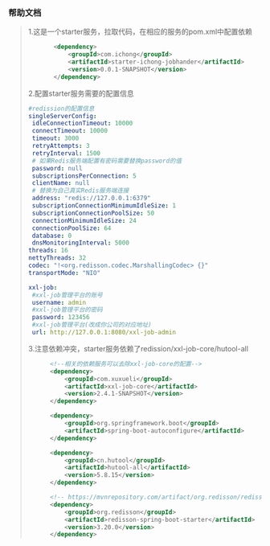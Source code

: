 ### 帮助文档

>1.这是一个starter服务，拉取代码，在相应的服务的pom.xml中配置依赖
>
>```xml
>        <dependency>
>            <groupId>com.ichong</groupId>
>            <artifactId>starter-ichong-jobhander</artifactId>
>            <version>0.0.1-SNAPSHOT</version>
>        </dependency>
>```
>
>2.配置starter服务需要的配置信息
>
>```yml
>#redission的配置信息
>singleServerConfig:
>  idleConnectionTimeout: 10000
>  connectTimeout: 10000
>  timeout: 3000
>  retryAttempts: 3
>  retryInterval: 1500
>  # 如果Redis服务端配置有密码需要替换password的值
>  password: null
>  subscriptionsPerConnection: 5
>  clientName: null
>  # 替换为自己真实Redis服务端连接
>  address: "redis://127.0.0.1:6379"
>  subscriptionConnectionMinimumIdleSize: 1
>  subscriptionConnectionPoolSize: 50
>  connectionMinimumIdleSize: 24
>  connectionPoolSize: 64
>  database: 0
>  dnsMonitoringInterval: 5000
>threads: 16
>nettyThreads: 32
>codec: "!<org.redisson.codec.MarshallingCodec> {}"
>transportMode: "NIO"
>
>xxl-job:
>  #xxl-job管理平台的账号
>  username: admin
>  #xxl-job管理平台的密码
>  password: 123456
>  #xxl-job管理平台(改成你公司的对应地址)
>  url: http://127.0.0.1:8080/xxl-job-admin
>```
>
>3.注意依赖冲突，starter服务依赖了redission/xxl-job-core/hutool-all
>
>```xml
>		<!--相关的依赖服务可以去除xxl-job-core的配置-->
>		<dependency>
>			<groupId>com.xuxueli</groupId>
>			<artifactId>xxl-job-core</artifactId>
>			<version>2.4.1-SNAPSHOT</version>
>		</dependency>
>
>		<dependency>
>			<groupId>org.springframework.boot</groupId>
>			<artifactId>spring-boot-autoconfigure</artifactId>
>		</dependency>
>
>		<dependency>
>			<groupId>cn.hutool</groupId>
>			<artifactId>hutool-all</artifactId>
>			<version>5.8.15</version>
>		</dependency>
>
>		<!-- https://mvnrepository.com/artifact/org.redisson/redisson-spring-boot-starter -->
>		<dependency>
>			<groupId>org.redisson</groupId>
>			<artifactId>redisson-spring-boot-starter</artifactId>
>			<version>3.20.0</version>
>		</dependency>
>```
>
>
>
>
>
>
